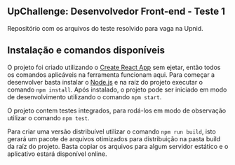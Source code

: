 ## UpChallenge: Desenvolvedor Front-end - Teste 1

Repositório com os arquivos do teste resolvido para vaga na Upnid.

## Instalação e comandos disponíveis

O projeto foi criado utilizando o [Create React App](https://github.com/facebook/create-react-app) sem ejetar, então todos os comandos aplicáveis na ferramenta funcionam aqui. Para começar a desenvolver basta instalar o [Node.js](https://nodejs.org/) e na raíz do projeto executar o comando `npm install`. Após instalado, o projeto pode ser iniciado em modo de desenvolvimento utilizando o comando `npm start`.

O projeto contem testes integrados, para rodá-los em modo de observação utilizar o comando `npm test`.

Para criar uma versão distribuível utilizar o comando `npm run build`, isto gerará um pacote de arquivos otimizados para distribuição na pasta build da raíz do projeto. Basta copiar os arquivos para algum servidor estático e o aplicativo estará disponível online.
